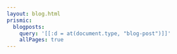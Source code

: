 ```yaml
---
layout: blog.html
prismic:
  blogposts:
    query: '[[:d = at(document.type, "blog-post")]]'
    allPages: true
---
```

